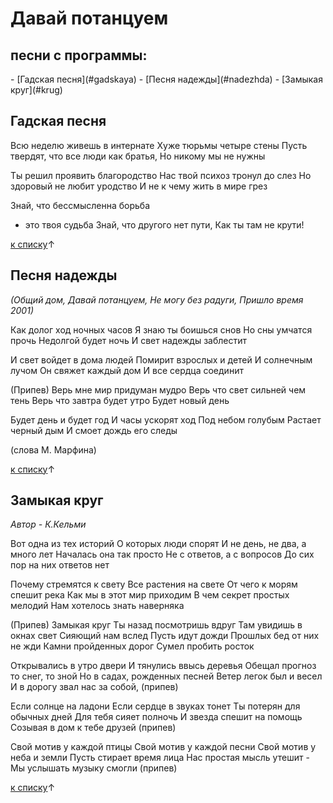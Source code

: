 # Давай потанцуем

<h2 id="pesni"> песни с программы:</h2>
- [Гадская песня](#gadskaya)
- [Песня надежды](#nadezhda)
- [Замыкая круг](#krug)


<h2 id="gadskaya">Гадская песня</h2>

Всю неделю живешь в интернате
Хуже тюрьмы четыре стены
Пусть твердят, что все люди как братья,
Но никому мы не нужны
	 
Ты решил проявить благородство
Нас твой психоз тронул до слез
Но здоровый не любит уродство
И не к чему жить в мире грез

Знай, что бессмысленна борьба
- это твоя судьба
Знай, что другого нет пути,
Как ты там не крути!

[к списку](#pesni)↑

<h2 id="nadezhda">Песня надежды</h2>

*(Общий дом, Давай потанцуем, Не могу без радуги, Пришло время 2001)*
	 
Как долог ход ночных часов
Я знаю ты боишься снов
Но сны умчатся прочь
Недолгой будет ночь
И свет надежды заблестит
	 
И свет войдет в дома людей
Помирит взрослых и детей
И солнечным лучом
Он свяжет каждый дом
И все сердца соединит

(Припев)
Верь мне мир придуман мудро
Верь что свет сильней чем тень
Верь что завтра будет утро
Будет новый день
	 
Будет день и будет год
И часы ускорят ход
Под небом голубым
Растает черный дым
И смоет дождь его следы

(слова М. Марфина)

[к списку](#pesni)↑

<h2 id="krug">Замыкая круг</h2>

*Автор - К.Кельми*
	 
Вот одна из тех историй
О которых люди спорят
И не день, не два, а много лет
Началась она так просто
Не с ответов, а с вопросов
До сих пор на них ответов нет
	 
Почему стремятся к свету
Все растения на свете
От чего к морям спешит река
Как мы в этот мир приходим
В чем секрет простых мелодий
Нам хотелось знать наверняка

(Припев)
Замыкая круг
Ты назад посмотришь вдруг
Там увидишь в окнах свет
Сияющий нам вслед
Пусть идут дожди
Прошлых бед от них не жди
Камни пройденных дорог
Сумел пробить росток
	 
Открывались в утро двери
И тянулись ввысь деревья
Обещал прогноз то снег, то зной
Но в садах, рожденных песней
Ветер легок был и весел
И в дорогу звал нас за собой,
(припев)

Если солнце на ладони
Если сердце в звуках тонет
Ты потерян для обычных дней
Для тебя сияет полночь
И звезда спешит на помощь
Созывая в дом к тебе друзей
(припев)
  	
Свой мотив у каждой птицы
Свой мотив у каждой песни
Свой мотив у неба и земли
Пусть стирает время лица
Нас простая мысль утешит -
Мы услышать музыку смогли
(припев)

[к списку](#pesni)↑
